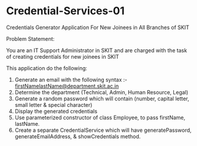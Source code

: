 # Credential-Services-01

Credentials Generator Application For New Joinees in All Branches of SKIT

Problem Statement:

You are an IT Support Administrator in SKIT and are charged with the task of creating
credentials for new joinees in SKIT

This application do the following:

1. Generate an email with the following syntax :- firstNamelastName@department.skit.ac.in
2. Determine the department (Technical, Admin, Human Resource, Legal)
3. Generate a random password which will contain (number, capital letter, small letter & special character)
4. Display the generated credentials
5. Use parameterized constructor of class Employee, to pass firstName, lastName.
6. Create a separate CredentialService which will have generatePassword, generateEmailAddress, & showCredentials method.
